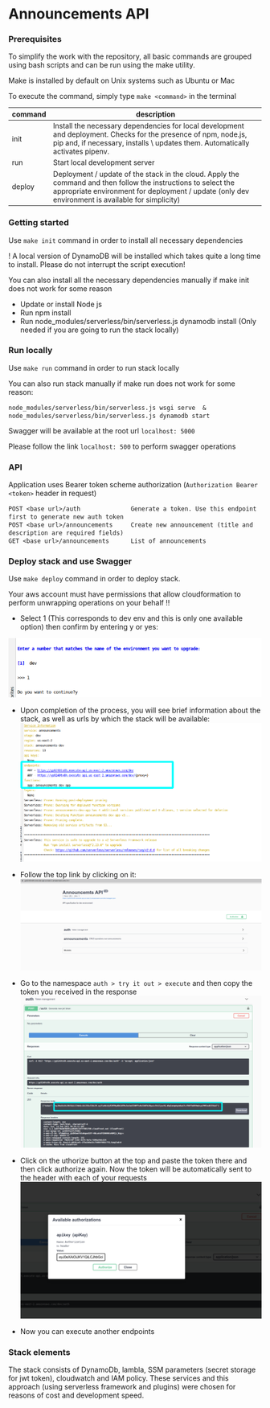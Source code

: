 # Announcements API


### Prerequisites


To simplify the work with the repository, 
all basic commands are grouped using bash scripts and can be run using the make utility.

Make is installed by default on Unix systems such as Ubuntu or Mac

To execute the command, simply type `make <command>` in the terminal

|   command	|  description   	|
|---	|---	|
|  init	|  Install the necessary dependencies for local development and deployment. Checks for the presence of npm, node.js, pip and, if necessary, installs \ updates them. Automatically activates pipenv. |
|  run 	|   Start local development server	|
|  deploy 	|   Deployment / update of the stack in the cloud. Apply the command and then follow the instructions to select the appropriate environment for deployment / update (only dev environment is available for simplicity)	|

### Getting started

Use `make init` command in order to install all necessary dependencies

! A local version of DynamoDB will be installed which takes quite a long time to install. Please do not interrupt the script execution!

You can also install all the necessary dependencies manually if make init does not work for some reason

* Update or install Node js
* Run npm install
* Run node_modules/serverless/bin/serverless.js dynamodb install (Only needed if you are going to run the stack locally)


### Run locally

Use `make run` command in order to run stack locally

You can also run stack manually if make run does not work for some reason:

    node_modules/serverless/bin/serverless.js wsgi serve  & node_modules/serverless/bin/serverless.js dynamodb start 


Swagger will be available at the root url `localhost: 5000`

Please follow the link `localhost: 500` to perform swagger operations

### API

Application uses Bearer token scheme authorization (`Authorization Bearer <token>`  header in  request)

    POST <base url>/auth              Generate a token. Use this endpoint first to generate new auth token
    POST <base url>/announcements     Create new announcement (title and description are required fields)
    GET <base url>/announcements      List of announcements
    
### Deploy stack and use Swagger

Use `make deploy` command in order to deploy stack. 

Your aws account must have permissions that allow cloudformation to perform unwrapping operations on your behalf !!



* Select 1 (This corresponds to dev env and this is only one available option) then confirm by entering y or yes:

![alt text](images/start_deploy.png)


* Upon completion of the process, you will see brief information about the stack, as well as urls by which the stack will be available:
![alt text](images/finish_deploy.png)


* Follow the top link by clicking on it:
![alt text](images/api_main.png)

* Go to the namespace `auth > try it out > execute` and then copy the token you received in the response
![alt text](images/token.png)


* Click on the uthorize button at the top and paste the token there and then click authorize again. Now the token will be automatically sent to the header with each of your requests
![alt text](images/authorize.png)

* Now you can execute another endpoints

### Stack elements

The stack consists of DynamoDb, lambla, SSM parameters (secret storage for jwt token), cloudwatch and IAM policy.
These services and this approach (using serverless framework and plugins) were chosen for reasons of cost and development speed.
